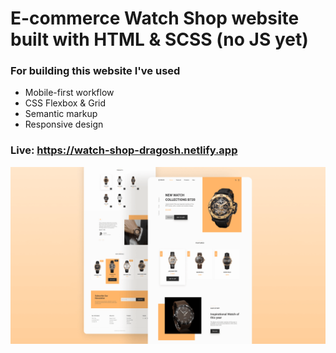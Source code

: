 # E-commerce Watch Shop website built with HTML & SCSS (no JS yet)

### For building this website I've used 
* Mobile-first workflow
* CSS Flexbox & Grid
* Semantic markup
* Responsive design

### Live: https://watch-shop-dragosh.netlify.app

![photo](/assets/design/preview.png)
